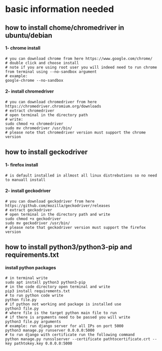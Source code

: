 # basic information needed
## how to install chome/chromedriver in ubuntu/debian 
  #### 1- chrome install 
    # you can download chrome from here https://www.google.com/chrome/
    # double click and choose install
    # note if you are using root user you will indeed need to run chrome from terminal using --no-sandbox argument
    # example:
    google-chrome --no-sandbox  

  #### 2- install chromedriver
    # you can download chromedriver from here https://chromedriver.chromium.org/downloads
    # extract chromedriver 
    # open terminal in the directory path
    # write:
    sudo chmod +x chromedriver
    sudo mv chromedriver /usr/bin/  
    # please note that chromedriver version must support the chrome version  
     
## how to install geckodriver
  #### 1- firefox install
    # is default installed in allmost all linux distrebutions so no need to manuall install
  #### 2- install geckodriver
    # you can download geckodriver from here https://github.com/mozilla/geckodriver/releases
    # extract geckodriver 
    # open terminal in the directory path and write  
    sudo chmod +x geckodriver
    sudo mv geckodriver /usr/bin/  
    # please note that geckodriver version must support the firefox version  

## how to install python3/python3-pip and requirements.txt
  #### install python packages
    # in terminal write 
    sudo apt install python3 python3-pip
    # in the code directory open terminal and write
    pip3 install requirements.txt
    # to run python code write
    python file.py 
    # if python not working and package is installed use
    python3 file.py
    # where file is the target python main file to run
    # if there is arguments need to be passed you will write
    python3 file.py arguments
    # example: run django server for all IPs on port 5000
    python3 manage.py runserver 0.0.0.0:5000
    # to run django with certificate run the following command
    python manage.py runsslserver --certificate pathtocertificate.crt --key pathtokey.key 0.0.0.0:5000
